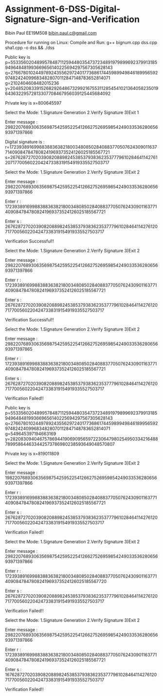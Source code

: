 # Assignment-6-DSS-Digital-Signature-Sign-and-Verification
Bibin Paul EE19M508 bibin.paul.c@gmail.com

Procedure for running on Linux:
Compile and Run:  g++ bignum.cpp dss.cpp sha1.cpp -o dss && ./dss

Public key is
        p=5533560204899578487112594480354737234891979899692379913185949648481993669656140225694297567305628143
        q=2766780102449789243556297240177368617445989949846189956592974824240996834828070112847148783652814071
        g=2102404608482015236
        y=2048520833915268292648673299216755311285454102136405823501964363229572813307708467956039125445684092

Private key is
        x=800645597

Select the Mode: 1.Signature Generation 2.Verify Signature 3)Exit
1

Enter message : 2982207689306356987542595225412662752695985424903353628065693971397866


Digital signature is :
        r=1723938916998838836382180034808502840883770507624309011637714090847847808241969373524126025185567721
        s=2676287270203908208898245385379383623537779610284641142761207177005602204247338319154919335527503717

Select the Mode: 1.Signature Generation 2.Verify Signature 3)Exit
2

Enter message : 2982207689306356987542595225412662752695985424903353628065693971397866

Enter r : 1723938916998838836382180034808502840883770507624309011637714090847847808241969373524126025185567721

Enter s : 2676287270203908208898245385379383623537779610284641142761207177005602204247338319154919335527503717

 Verification Successful!!

Select the Mode: 1.Signature Generation 2.Verify Signature 3)Exit
2

Enter message : 2982207689306356987542595225412662752695985424903353628065693971397866

Enter r : 1723938916998838836382180034808502840883770507624309011637714090847847808241969373524126025185567721

Enter s : 2676287270203908208898245385379383623537779610284641142761207177005602204247338319154919335527503717

 Verification Successful!!

Select the Mode: 1.Signature Generation 2.Verify Signature 3)Exit
2

Enter message : 2982207689306356987542595225412662752695985424903353628065693971397865

Enter r : 1723938916998838836382180034808502840883770507624309011637714090847847808241969373524126025185567721

Enter s : 2676287270203908208898245385379383623537779610284641142761207177005602204247338319154919335527503717

 Verification Failed!!


Public key is
        p=5533560204899578487112594480354737234891979899692379913185949648481993669656140225694297567305628143
        q=2766780102449789243556297240177368617445989949846189956592974824240996834828070112847148783652814071
        g=549645397194663169
        y=282083094046757869441906909565972230647980254950334216488789958644633442573786980238593649048570807

Private key is
        x=819011809

Select the Mode: 1.Signature Generation 2.Verify Signature 3)Exit
2

Enter message : 1982207689306356987542595225412662752695985424903353628065693971397866

Enter r : 1723938916998838836382180034808502840883770507624309011637714090847847808241969373524126025185567721

Enter s : 2676287270203908208898245385379383623537779610284641142761207177005602204247338319154919335527503717

 Verification Failed!!

Select the Mode: 1.Signature Generation 2.Verify Signature 3)Exit
2

Enter message : 2982207689306356987542595225412662752695985424903353628065693971397866

Enter r : 1723938916998838836382180034808502840883770507624309011637714090847847808241969373524126025185567720

Enter s : 2676287270203908208898245385379383623537779610284641142761207177005602204247338319154919335527503717

 Verification Failed!!

Select the Mode: 1.Signature Generation 2.Verify Signature 3)Exit
2

Enter message : 2982207689306356987542595225412662752695985424903353628065693971397866

Enter r : 1723938916998838836382180034808502840883770507624309011637714090847847808241969373524126025185567721

Enter s : 1676287270203908208898245385379383623537779610284641142761207177005602204247338319154919335527503717

 Verification Failed!!



